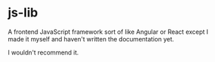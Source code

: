 # js-lib
A frontend JavaScript framework sort of like Angular or React except I made it myself and haven't written the documentation yet.

I wouldn't recommend it.
